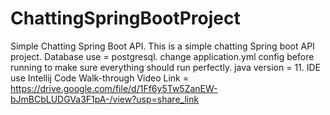 # ChattingSpringBootProject

Simple Chatting Spring Boot API.
This is a simple chatting Spring boot API project.
Database use = postgresql.
change application.yml config before running to make sure everything should run perfectly.
java version = 11.
IDE use Intellij
Code Walk-through Video Link = https://drive.google.com/file/d/1Ff6y5Tw5ZanEW-bJmBCbLUDGVa3F1pA-/view?usp=share_link

